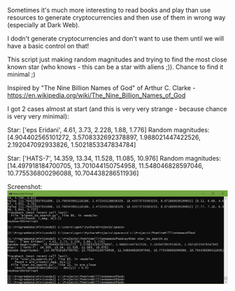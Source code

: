 Sometimes it's much more interesting to read books and play than use resources to generate cryptocurrencies and then use of them in wrong way (especially at Dark Web). 

I dodn't generate cryptocurrencies and don't want to use them until we will have a basic control on that!

This script just making random magnitudes and trying to find the most close known star (who knows - this can be a star with aliens ;)). Chance to find it minimal ;)

Inspired by "The Nine Billion Names of God" of  Arthur C. Clarke - https://en.wikipedia.org/wiki/The_Nine_Billion_Names_of_God

I got 2 cases almost at start (and this is very very strange - because chance is very very minimal):

Star:  ['eps Eridani', 4.61, 3.73, 2.228, 1.88, 1.776]
Random magnitudes:  [4.904402565101272, 3.5708332692378897, 1.988021447422526, 2.192047092933826, 1.5021853347834784]

Star:  ['HATS-7', 14.359, 13.34, 11.528, 11.085, 10.976]
Random magnitudes:  [14.497918184700705, 13.701044150754958, 11.548046828597046, 10.775536800296088, 10.704438286511936]

Screenshot:
![Screenshot](./Screenshot.png)